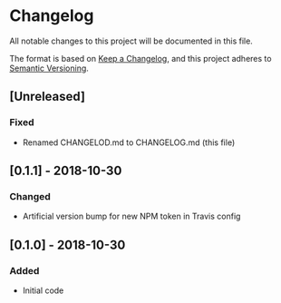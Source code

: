 # Changelog
All notable changes to this project will be documented in this file.

The format is based on [Keep a Changelog](https://keepachangelog.com/en/1.0.0/),
and this project adheres to [Semantic Versioning](https://semver.org/spec/v2.0.0.html).

## [Unreleased]
### Fixed
- Renamed CHANGELOD.md to CHANGELOG.md (this file)

## [0.1.1] - 2018-10-30
### Changed
- Artificial version bump for new NPM token in Travis config

## [0.1.0] - 2018-10-30
### Added
- Initial code